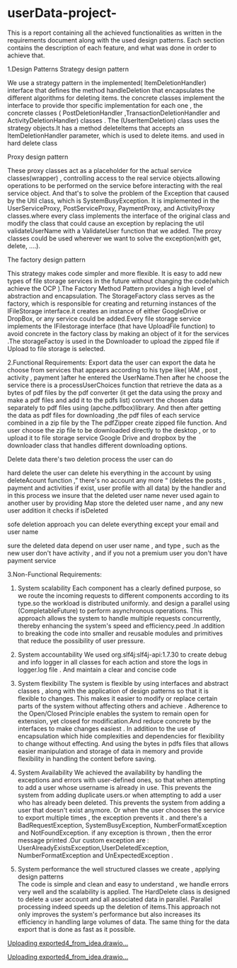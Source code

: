 # userData-project-


This is a report containing all the achieved functionalities as written in the requirements document along with the used design patterns. Each section contains the description of each feature, and what was done in order to achieve that.

1.Design Patterns
Strategy design pattern

We use a strategy pattern in the implemented( ItemDeletionHandler) interface  that defines the method handleDeletion  that encapsulates the different algorithms for deleting items. the concrete classes implement the interface to provide thor specific implementation for each one , the concrete classes ( PostDeletionHandler ,TransactionDeletionHandler
and ActivityDeletionHandler) classes . The (UserItemDeletion) class uses the strategy objects.It has a method deleteItems that accepts an ItemDeletionHandler parameter, which is used to delete items. and used in hard delete class

Proxy design pattern

These proxy classes act as a placeholder for the actual service classes(wrapper) , controlling access to the real service objects.allowing operations to be performed on the service before  interacting with the real service object. And that's to solve the problem of the Exception that caused by the Util class, which is SystemBusyException.
It is implemented in the UserServiceProxy, PostServiceProxy, PaymentProxy, and ActivityProxy classes.where every class implements the interface of the original class and modify the class that could cause an exception by replacing the util validateUserName with a ValidateUser function that we added.
The proxy classes could be used wherever we want to solve the exception(with get, delete, ….).

The factory design pattern

This strategy makes code simpler and more flexible. It is easy to add new types of file storage services in the future without changing the code(which achieve the OCP ).The Factory Method Pattern provides a high level of abstraction and encapsulation. The StorageFactory class serves as the factory, which is responsible for creating and returning instances of the IFileStorage interface.it creates an instance of either GoogleDrive or DropBox, or any service could be added.Every file storage service implements the IFilestorage interface (that have UploadFile function) to avoid concrete in the factory class by making an object of it for the services .The storageFactoy is used in the Downloader to upload the zipped file if Upload to file storage is selected.


2.Functional Requirements:
Export data
the user can export the data he choose from services that appears according to his type like( IAM , post , activity , payment )after he entered the UserName.Then after he choose the service there is a processUserChoices function that retrieve the data as a bytes of pdf files by the pdf converter (it get the data using the proxy and make a pdf files and add it to the pdfs list) convert the chosen data separately to pdf files using (apche.pdfbox)library. And then after getting the data as pdf files for downloading ,the pdf files of each service combined in a zip file by the The pdfZipper create zipped file function. And user choose the zip  file to be downloaded directly to the desktop , or to upload it to file storage service Google Drive and dropbox by the downloader class that handles different downloading options.


Delete data
there's two deletion process the user can do

hard delete
the user can delete his everything in the account by using deleteAcount function ,” there's no account any more “ (deletes the posts , payment and activities if exist, user profile with all data) by the handler and in this process we insure that the deleted user name never used again to another user by providing Map store the deleted user name , and any new user addition it checks if isDeleted

sofe deletion approach
you can delete everything except your email and user name

sure the deleted data depend on user user name , and type , such as the new user don't have activity , and if you not a premium user you don't have payment service



3.Non-Functional Requirements:

1. System scalability
   Each component has a clearly defined purpose, so we route the incoming requests to different components according to its type.so the workload is distributed uniformly.
   and design a parallel using (CompletableFuture) to perform asynchronous operations. This approach allows the system to handle multiple requests concurrently, thereby enhancing the system's speed and efficiency.peed .In addition to breaking the code into smaller and reusable modules and primitives that reduce the possibility of user pressure.

2. System accountability
   We used  org.slf4j:slf4j-api:1.7.30  to create debug and info logger in all classes for each action and store the logs in logger.log file . And maintain a clear and concise code

3. System flexibility
   The system is flexible by using interfaces and abstract classes , along with the application of design patterns so that it is flexible to changes. This makes it easier to modify or replace certain parts of the system without affecting others and achieve .  Adherence to the Open/Closed Principle enables the system to remain open for extension, yet closed for modification.And reduce concrete by the interfaces to make changes easiest . In addition to the use of encapsulation which hide complexities and dependencies for flexibility to change without effecting. And using the bytes in pdfs files that allows easier manipulation and storage of data in memory and provide flexibility in handling the content before saving.

4. System Availability
   We achieved the availability by  handling the exceptions and errors  with user-defined ones, so that when attempting to add a user whose username is already in use. This prevents the system from adding duplicate users.or when attempting to add a user who has already been deleted. This prevents the system from adding a user that doesn't exist anymore. Or when the user chooses the service to export multiple times , the exception prevents it . and there's a  BadRequestException, SystemBusyException,  NumberFormatException and NotFoundException. if any exception is thrown , then the error message printed .Our custom exception are :  UserAlreadyExistsException,UserDeletedException,  NumberFormatException and UnExpectedException .

5. System performance
   the well structured classes we create , applying design patterns  
   The code is simple and clean and easy to understand , we handle errors very well and the scalability is applied. The HardDelete class is designed to delete a user account and all associated data in parallel. Parallel processing indeed speeds up the deletion of items.This approach not only improves the system's performance but also increases its efficiency in handling large volumes of data. The same thing for the data export that is done as fast as it possible.


[Uploading exported4_from_idea.drawio…]()


[Uploading exported4_from_idea.drawio…]()

   
